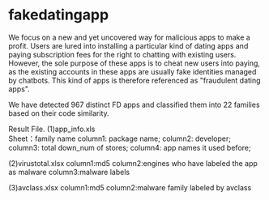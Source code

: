 # fakedatingapp

We focus on a new and yet uncovered way for malicious apps to make a profit. Users are lured into installing a particular kind of dating apps and paying subscription fees for the right to chatting with existing users. However, the sole purpose of these apps is to cheat new users into paying, as the existing accounts in these apps are usually fake identities managed by chatbots. This kind of apps is therefore referenced as "fraudulent dating apps".

We have detected 967 distinct FD apps and classified them into 22 families based on their code similarity.

Result File.
(1)app_info.xls   
Sheet：family name
column1: package name;
column2: developer;
column3: total down_num of stores;
column4: app names it used before;

(2)virustotal.xlsx
column1:md5
column2:engines who have labeled the app as malware
column3:malware labels

(3)avclass.xlsx
column1:md5
column2:malware family labeled by avclass
